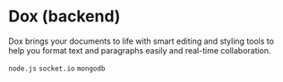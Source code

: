 # Dox (backend)
Dox brings your documents to life with smart editing and styling tools to help you format text and paragraphs easily and real-time collaboration.

`node.js` `socket.io` `mongodb`